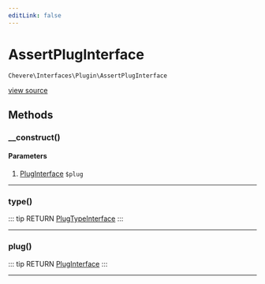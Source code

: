 ```yaml
---
editLink: false
---
```


# AssertPlugInterface

`Chevere\Interfaces\Plugin\AssertPlugInterface`

[view source](https://github.com/chevere/chevere/blob/master/interfaces/Plugin/AssertPlugInterface.php)

## Methods

### __construct()

#### Parameters

1. [PlugInterface](./PlugInterface.md) `$plug`

---

### type()

::: tip RETURN
[PlugTypeInterface](./PlugTypeInterface.md)
:::

---

### plug()

::: tip RETURN
[PlugInterface](./PlugInterface.md)
:::

---
